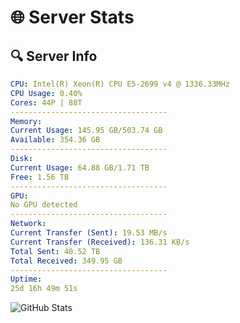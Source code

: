 # 🌐 Server Stats
## 🔍 Server Info
```yaml
CPU: Intel(R) Xeon(R) CPU E5-2699 v4 @ 1336.33MHz
CPU Usage: 0.40%
Cores: 44P | 88T
-----------------------------------
Memory:
Current Usage: 145.95 GB/503.74 GB
Available: 354.36 GB
-----------------------------------
Disk:
Current Usage: 64.88 GB/1.71 TB
Free: 1.56 TB
-----------------------------------
GPU:
No GPU detected
-----------------------------------
Network:
Current Transfer (Sent): 19.53 MB/s
Current Transfer (Received): 136.31 KB/s
Total Sent: 40.52 TB
Total Received: 349.95 GB
-----------------------------------
Uptime:
25d 16h 49m 51s
```
![GitHub Stats](https://img.shields.io/badge/Updated-2025-04-02_14:12:40-blue)